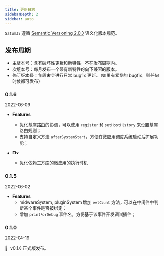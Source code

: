 ```yaml
---
title: 更新日志
sidebarDepth: 2
sidebar: auto
---
```


`SatumJS` 遵循 [Semantic Versioning 2.0.0](http://semver.org/lang/zh-CN/) 语义化版本规范。

## 发布周期

- 主版本号：含有破坏性更新和新特性，不在发布周期内。
- 次版本号：每月发布一个带有新特性的向下兼容的版本。
- 修订版本号：每周末会进行日常 bugfix 更新。（如果有紧急的 bugfix，则任何时候都可发布）

### 0.1.6

2022-06-09

- **Features**

  - 优化基座路由的协调，可以使用 `register` 和 `setHostHistory` 来设置基座路由规则；
  - 支持自定义方法 `afterSystemStart`，方便在微应用调度系统启动后扩展功能；

- **Fix**
  - 优化依赖三方库的微应用的执行时机

### 0.1.5

2022-06-02

- **Features**
  - midwareSystem, pluginSystem 增加 `evtCount` 方法，可以在中间件中判断某个事件是否被绑定；
  - 增加 `printForDebug` 事件名，方便基于该事件开发调试插件；

### 0.1.0

2022-04-19

🎉 &nbsp;v0.1.0 正式版发布。

